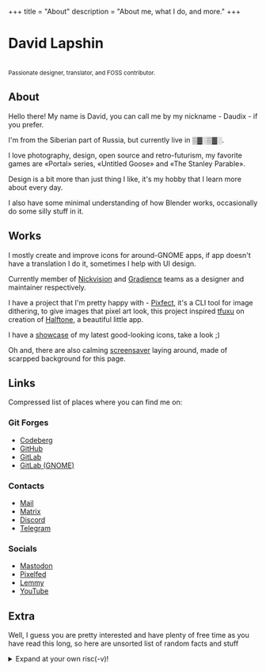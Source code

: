 +++
title = "About"
description = "About me, what I do, and more."
+++

<h1 class="gradient-h1">David Lapshin</h1>
<br />
<small>Passionate designer, translator, and FOSS contributor.</small>

## About

Hello there! My name is David, you can call me by my nickname - Daudix - if you prefer.

I'm from the Siberian part of Russia, but currently live in ▒▓░▒▓░.

I love photography, design, open source and retro-futurism, my
favorite games are «Portal» series, «Untitled Goose» and «The Stanley
Parable».

Design is a bit more than just thing I like, it's my hobby that I
learn more about every day.

I also have some minimal understanding of how Blender works,
occasionally do some silly stuff in it.

## Works

I mostly create and improve icons for around-GNOME apps, if app
doesn't have a translation I do it, sometimes I help with UI design.

Currently member of [Nickvision](https://nickvision.org) and [Gradience](https://gradienceteam.github.io) teams as a designer and maintainer respectively.

I have a project that I'm pretty happy with - [Pixfect](https://codeberg.org/daudix-UFO/Pixfect), it's a CLI tool for image dithering, to give images that pixel art look, this project inspired [tfuxu](https://github.com/tfuxu) on creation of [Halftone](https://github.com/tfuxu/Halftone), a beautiful little app.

I have a [showcase](works) of my latest good-looking icons, take a look ;)

Oh and, there are also calming [screensaver](screensaver) laying around, made of scarpped background for this page.

## Links

Compressed list of places where you can find me on:

### Git Forges

- [Codeberg](https://codeberg.org/daudix-UFO)
- [GitHub](https://github.com/daudix-UFO)
- [GitLab](https://gitlab.com/daudix-UFO)
- [GitLab (GNOME)](https://gitlab.gnome.org/daudix-UFO)

### Contacts

- [Mail](mailto:ddaudix@gmail.com)
- [Matrix](https://matrix.to/#/@daudix_ufo:matrix.org)
- [Discord](https://discord.com/users/650757995378114581)
- [Telegram](https://t.me/Daudix_UFO)

### Socials

- [Mastodon](https://mstdn.social/@Daudix)
- [Pixelfed](https://pixey.org/Daudix)
- [Lemmy](https://toast.ooo/u/Daudix)
- [YouTube](https://www.youtube.com/@Daudix_UFO)

## Extra

Well, I guess you are pretty interested and have plenty of free time as you have read this long, so here are unsorted list of random facts and stuff

<details class="blur"><summary>Expand at your own risc(-v)!</summary>
    
- This site are made using only pure CSS and HTML, JavaScript only used when it's impossible to do something without it or super complex.

- This site is God knows what attempt at making it, this one is more successful than any.

- I know 3 languages, Russian, English and Arabic, the later is in bad state currently, maybe I will get to it some day.

- My nickname is mix of my name in Arabic (Daud), IX (I don't know why it's here), and UFO as additional word that I can put in last name input box.

- I'm 2007 gang but I don't like saying about that (in fact this is first time).

- I have (self diagnosed) ADHD, so if I act weirdly, take this into account.

- I have some sort of anxiety of people, I don't like to talk to people or even look at.

- As you may know, I like Retro, I don't know WHY but yeah, Vintage/Retro stuff has unique look, stuff looks... I don't know... cool.

- I f\***ing hate the overuse of emojis, especially if it's Apple ones.

- I f\***ing hate TikTok, made up s\**t, influencers and all this kind of stuff.

- I'm disappointed in people, especially by most people of my age.

- I didn't plan adding this section, but then ADHD kicked in and you know what happened next, as you are reading this.
</details>
